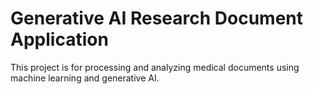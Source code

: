 # Generative AI Research Document Application
This project is for processing and analyzing medical documents using machine learning and generative AI.
